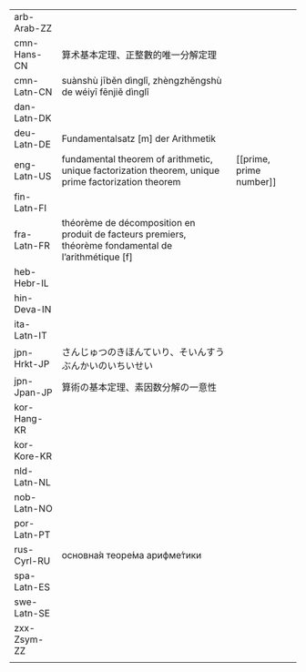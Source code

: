 | | | |
|-|-|-|
| arb-Arab-ZZ |  |  |
| cmn-Hans-CN | 算术基本定理、正整數的唯一分解定理 |  |
| cmn-Latn-CN | suànshù jīběn dìnglǐ, zhèngzhěngshù de wéiyī fēnjiě dìnglǐ |  |
| dan-Latn-DK |  |  |
| deu-Latn-DE | Fundamentalsatz [m] der Arithmetik |  |
| eng-Latn-US | fundamental theorem of arithmetic, unique factorization theorem, unique prime factorization theorem | [[prime, prime number]] |
| fin-Latn-FI |  |  |
| fra-Latn-FR | théorème de décomposition en produit de facteurs premiers, théorème fondamental de l’arithmétique [f] |  |
| heb-Hebr-IL |  |  |
| hin-Deva-IN |  |  |
| ita-Latn-IT |  |  |
| jpn-Hrkt-JP | さんじゅつのきほんていり、そいんすうぶんかいのいちいせい |  |
| jpn-Jpan-JP | 算術の基本定理、素因数分解の一意性 |  |
| kor-Hang-KR |  |  |
| kor-Kore-KR |  |  |
| nld-Latn-NL |  |  |
| nob-Latn-NO |  |  |
| por-Latn-PT |  |  |
| rus-Cyrl-RU | основна́я теоре́ма арифме́тики |  |
| spa-Latn-ES |  |  |
| swe-Latn-SE |  |  |
| zxx-Zsym-ZZ |  |  |
|  |  |  |